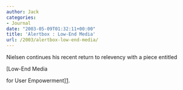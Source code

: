```yaml
---
author: Jack
categories:
- Journal
date: "2003-05-09T01:32:11+00:00"
title: 'Alertbox : Low-End Media'
url: /2003/alertbox-low-end-media/
---
```


Nielsen continues his recent return to relevency with a piece entitled
  

  
[Low-End Media
  

  
for User Empowerment][1].

 [1]: http://www.useit.com/alertbox/20030421.html